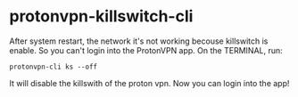 # protonvpn-killswitch-cli

After system restart, the network it's not working becouse killswitch is enable. So you can't login into the ProtonVPN app. On the TERMINAL, run:


`protonvpn-cli ks --off`


It will disable the killswith of the proton vpn. Now you can login into the app!
